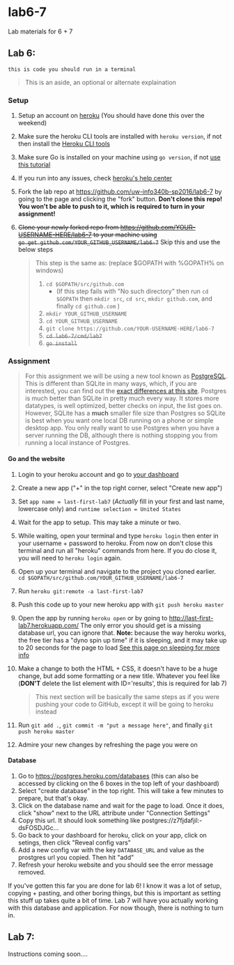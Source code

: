 # lab6-7
Lab materials for 6 + 7

## Lab 6:
`this is code you should run in a terminal`
> This is an aside, an optional or alternate explaination

### Setup
1. Setup an account on [heroku](https://heroku.com) (You should have done this over the weekend)
2. Make sure the heroku CLI tools are installed with `heroku version`, if not then install the [Heroku CLI tools](https://devcenter.heroku.com/articles/getting-started-with-go#set-up)
3. Make sure Go is installed on your machine using `go version`, if not [use this tutorial](https://golang.org/doc/install)
4. If you run into any issues, check [heroku's help center](https://devcenter.heroku.com/articles/getting-started-with-go#introduction)
5. Fork the lab repo at https://github.com/uw-info340b-sp2016/lab6-7 by going to the page and clicking the "fork" button. **Don't clone this repo! You won't be able to push to it, which is required to turn in your assignment!**
6. ~~Clone your newly forked repo from https://github.com/YOUR-USERNAME-HERE/lab6-7 to your machine using </br>`go get github.com/YOUR_GITHUB_USERNAME/lab6-7`~~ Skip this and use the below steps

    > This step is the same as: (replace $GOPATH with %GOPATH% on windows)
    >   1. `cd $GOPATH/src/github.com`
    >       * (If this step fails with "No such directory" then run   `cd $GOPATH` then `mkdir src`, `cd src`, `mkdir github.com`, and finally `cd github.com` )
    >   2. `mkdir YOUR_GITHUB_USERNAME`
    >   3. `cd YOUR_GITHUB_USERNAME`
    >   4. `git clone https://github.com/YOUR-USERNAME-HERE/lab6-7`
    >   5. ~~`cd lab6-7/cmd/lab7`~~
    >   6. ~~`go install`~~

### Assignment
> For this assignment we will be using a new tool known as [PostgreSQL](http://www.postgresql.org/). This is different than SQLite in many ways, which, if you are interested, you can find out the [exact differences at this site](http://www.sql-workbench.net/dbms_comparison.html). Postgres is much better than SQLite in pretty much every way. It stores more datatypes, is well optimized, better checks on input, the list goes on. However, SQLite has a **much** smaller file size than Postgres so SQLite is best when you want one local DB running on a phone or simple desktop app. You only really want to use Postgres when you have a server running the DB, although there is nothing stopping you from running a local instance of Postgres.

#### Go and the website
1. Login to your heroku account and go to [your dashboard](https://dashboard.heroku.com/)
2. Create a new app ("+" in the top right corner, select "Create new app")
3. Set `app name = last-first-lab7` (*Actually* fill in your first and last name, lowercase only) and `runtime selection = United States`
4. Wait for the app to setup. This may take a minute or two.
5. While waiting, open your terminal and type `heroku login` then enter in your username + password to heroku. From now on don't close this terminal and run all "heroku" commands from here. If you do close it, you will need to `heroku login` again.
6. Open up your terminal and navigate to the project you cloned earlier. </br>`cd $GOPATH/src/github.com/YOUR_GITHUB_USERNAME/lab6-7`
7. Run `heroku git:remote -a last-first-lab7`
8. Push this code up to your new heroku app with `git push heroku master`
9. Open the app by running `heroku open` or by going to http://last-first-lab7.herokuapp.com/ The only error you should get is a missing database url, you can ignore that. **Note:** because the way heroku works, the free tier has a "dyno spin up time" if it is sleeping, and it may take up to 20 seconds for the page to load [See this page on sleeping for more info](https://devcenter.heroku.com/articles/dyno-sleeping)
10. Make a change to both the HTML + CSS, it doesn't have to be a huge change, but add some formatting or a new title. Whatever you feel like (**DON'T** delete the list element with ID='results', this is required for lab 7)
    
    > This next section will be basically the same steps as if you were pushing your code to GitHub, except it will be going to heroku instead

11. Run `git add .`, `git commit -m "put a message here"`, and finally  `git push heroku master`
12. Admire your new changes by refreshing the page you were on

#### Database

1. Go to https://postgres.heroku.com/databases (this can also be accessed by clicking on the 6 boxes in the top left of your dashboard)
2. Select "create database" in the top right. This will take a few minutes to prepare, but that's okay.
3. Click on the database name and wait for the page to load. Once it does, click "show" next to the URL attribute under "Connection Settings"
4. Copy this url. It should look something like postgres://z7fjdafjil:-dsFOSDJGc...
5. Go back to your dashboard for heroku, click on your app, click on setings, then click "Reveal config vars"
6. Add a new config var with the key `DATABASE_URL` and value as the prostgres url you copied. Then hit "add"
7. Refresh your heroku website and you should see the error message removed.

If you've gotten this far you are done for lab 6! I know it was a lot of setup, copying + pasting, and other boring things, but this is important as setting this stuff up takes quite a bit of time. Lab 7 will have you actually working with this database and application. For now though, there is nothing to turn in.

## Lab 7:
Instructions coming soon....
